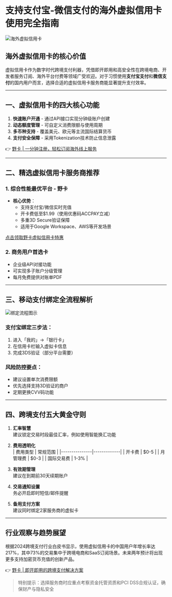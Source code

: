 # 支持支付宝-微信支付的海外虚拟信用卡使用完全指南

![海外虚拟信用卡](https://bbtdd.com/wp-content/uploads/img/57308589444.webp)

## 海外虚拟信用卡的核心价值
虚拟信用卡作为数字时代跨境支付利器，凭借即开即用和高安全性在跨境电商、开发者服务订阅、海外平台付费等领域广受欢迎。对于习惯使用**支付宝支付**和**微信支付**的国内用户而言，选择合适的虚拟信用卡服务商能显著提升支付效率。

---

## 一、虚拟信用卡的四大核心功能
1. **快速账户开通** - 通过API接口实现分钟级账户创建
2. **动态额度管理** - 可自定义消费限额与使用周期
3. **多币种支持** - 覆盖美元、欧元等主流国际结算货币
4. **支付安全保障** - 采用Tokenization技术防止信息泄露

👉 [野卡 | 一分钟注册，轻松订阅海外线上服务](https://bbtdd.com/yeka)

---

## 二、精选虚拟信用卡服务商推荐
### 1. 综合性能最优平台 - 野卡
- **核心优势**：
  - 支持支付宝/微信实时充值
  - 开卡费低至$1.99（使用优惠码ACCPAY立减）
  - 多重3D Secure验证保障
  - 适用于Google Workspace、AWS等开发场景

[点击领取野卡虚拟信用卡特惠](https://bbtdd.com/yeka)

### 2. 商务用户首选卡
- 企业级API对接功能
- 可实现多子账户分级管理
- 每月免费提供对账单PDF

---

## 三、移动支付绑定全流程解析
![绑定流程图示](https://bbtdd.com/wp-content/uploads/img/4609822027038949.webp)

### 支付宝绑定三步法：
1. 进入「我的」→「银行卡」
2. 在信用卡栏输入虚拟卡信息
3. 完成3DS验证（部分平台需要）

### 风险防控要点：
- 建议设置单次消费限额
- 优先选择支持3D验证的商户
- 定期更换CVV码功能

---

## 四、跨境支付五大黄金守则
1. **汇率智慧**  
   建议锁定交易时段最佳汇率，例如使用智能换汇功能

2. **费用透明化**  
   | 费用类型       | 常规范围      |
   |---------------|-------------|
   | 开卡费         | $0-5        |
   | 月管理费       | $0-3        |
   | 国际交易费     | 1-3%        |

3. **有效期管理**  
   建议在到期前30天续期账户

4. **交易通知设置**  
   务必开启即时短信/邮件提醒

5. **备用支付方案**  
   建议同时绑定2家服务商的虚拟卡

---

## 行业观察与趋势展望
根据2024跨境支付行业白皮书显示，使用虚拟信用卡的中国用户年增长率达217%，其中73%的交易集中于跨境电商和SaaS订阅场景。未来两年预计将出现更多支持加密货币充值的创新产品。

👉 [野卡 | 即开即用的跨境支付解决方案](https://bbtdd.com/yeka)

> 特别提示：选择服务商时应重点考察资金托管资质和PCI DSS合规认证，确保财产与隐私安全